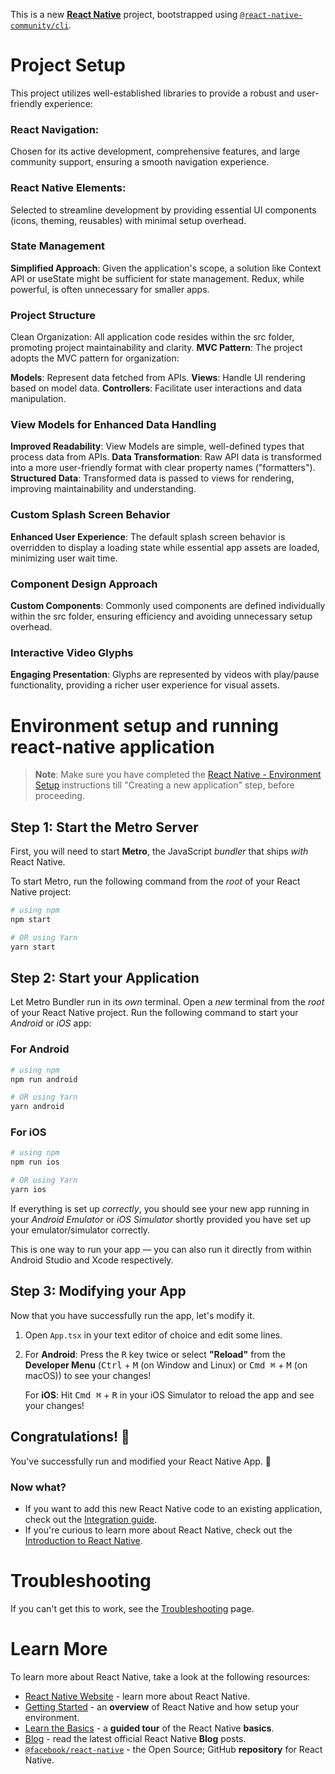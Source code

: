 This is a new [**React Native**](https://reactnative.dev) project, bootstrapped using [`@react-native-community/cli`](https://github.com/react-native-community/cli).

# Project Setup

This project utilizes well-established libraries to provide a robust and user-friendly experience:

### React Navigation:

Chosen for its active development, comprehensive features, and large community support, ensuring a smooth navigation experience.

### React Native Elements:

Selected to streamline development by providing essential UI components (icons, theming, reusables) with minimal setup overhead.

### State Management

**Simplified Approach**: Given the application's scope, a solution like Context API or useState might be sufficient for state management. Redux, while powerful, is often unnecessary for smaller apps.

### Project Structure

Clean Organization: All application code resides within the src folder, promoting project maintainability and clarity.
**MVC Pattern**: The project adopts the MVC pattern for organization:

**Models**: Represent data fetched from APIs.
**Views**: Handle UI rendering based on model data.
**Controllers**: Facilitate user interactions and data manipulation.

### View Models for Enhanced Data Handling

**Improved Readability**: View Models are simple, well-defined types that process data from APIs.
**Data Transformation**: Raw API data is transformed into a more user-friendly format with clear property names ("formatters").
**Structured Data**: Transformed data is passed to views for rendering, improving maintainability and understanding.

### Custom Splash Screen Behavior

**Enhanced User Experience**: The default splash screen behavior is overridden to display a loading state while essential app assets are loaded, minimizing user wait time.

### Component Design Approach

**Custom Components**: Commonly used components are defined individually within the src folder, ensuring efficiency and avoiding unnecessary setup overhead.

### Interactive Video Glyphs

**Engaging Presentation**: Glyphs are represented by videos with play/pause functionality, providing a richer user experience for visual assets.

# Environment setup and running react-native application

> **Note**: Make sure you have completed the [React Native - Environment Setup](https://reactnative.dev/docs/environment-setup) instructions till "Creating a new application" step, before proceeding.

## Step 1: Start the Metro Server

First, you will need to start **Metro**, the JavaScript _bundler_ that ships _with_ React Native.

To start Metro, run the following command from the _root_ of your React Native project:

```bash
# using npm
npm start

# OR using Yarn
yarn start
```

## Step 2: Start your Application

Let Metro Bundler run in its _own_ terminal. Open a _new_ terminal from the _root_ of your React Native project. Run the following command to start your _Android_ or _iOS_ app:

### For Android

```bash
# using npm
npm run android

# OR using Yarn
yarn android
```

### For iOS

```bash
# using npm
npm run ios

# OR using Yarn
yarn ios
```

If everything is set up _correctly_, you should see your new app running in your _Android Emulator_ or _iOS Simulator_ shortly provided you have set up your emulator/simulator correctly.

This is one way to run your app — you can also run it directly from within Android Studio and Xcode respectively.

## Step 3: Modifying your App

Now that you have successfully run the app, let's modify it.

1. Open `App.tsx` in your text editor of choice and edit some lines.
2. For **Android**: Press the <kbd>R</kbd> key twice or select **"Reload"** from the **Developer Menu** (<kbd>Ctrl</kbd> + <kbd>M</kbd> (on Window and Linux) or <kbd>Cmd ⌘</kbd> + <kbd>M</kbd> (on macOS)) to see your changes!

   For **iOS**: Hit <kbd>Cmd ⌘</kbd> + <kbd>R</kbd> in your iOS Simulator to reload the app and see your changes!

## Congratulations! :tada:

You've successfully run and modified your React Native App. :partying_face:

### Now what?

- If you want to add this new React Native code to an existing application, check out the [Integration guide](https://reactnative.dev/docs/integration-with-existing-apps).
- If you're curious to learn more about React Native, check out the [Introduction to React Native](https://reactnative.dev/docs/getting-started).

# Troubleshooting

If you can't get this to work, see the [Troubleshooting](https://reactnative.dev/docs/troubleshooting) page.

# Learn More

To learn more about React Native, take a look at the following resources:

- [React Native Website](https://reactnative.dev) - learn more about React Native.
- [Getting Started](https://reactnative.dev/docs/environment-setup) - an **overview** of React Native and how setup your environment.
- [Learn the Basics](https://reactnative.dev/docs/getting-started) - a **guided tour** of the React Native **basics**.
- [Blog](https://reactnative.dev/blog) - read the latest official React Native **Blog** posts.
- [`@facebook/react-native`](https://github.com/facebook/react-native) - the Open Source; GitHub **repository** for React Native.
